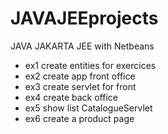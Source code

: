 # JAVAJEEprojects
JAVA JAKARTA JEE with Netbeans
- ex1 create entities for exercices
- ex2 create app front office
- ex3 create servlet for front
- ex4 create back office
- ex5 show list CatalogueServlet
- ex6 create a product page
